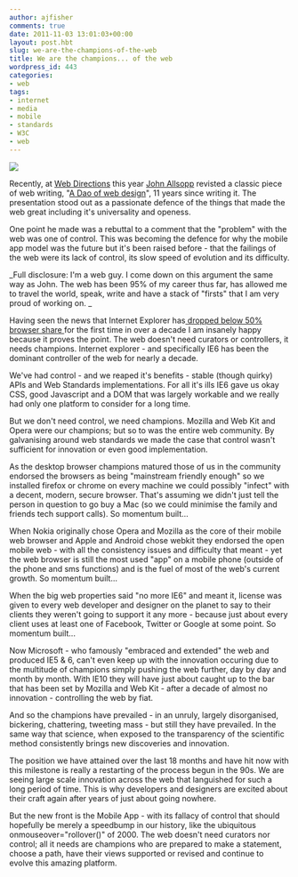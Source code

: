 ```yaml
---
author: ajfisher
comments: true
date: 2011-11-03 13:01:03+00:00
layout: post.hbt
slug: we-are-the-champions-of-the-web
title: We are the champions... of the web
wordpress_id: 443
categories:
- web
tags:
- internet
- media
- mobile
- standards
- W3C
- web
---
```


[![](http://ajfisher.me/wp-content/uploads/2011/11/6114079466_bc481f5b2e_b.-ejpphoto-e1320325163777.jpg)](http://ajfisher.me/wp-content/uploads/2011/11/6114079466_bc481f5b2e_b.-ejpphoto.jpg)

Recently, at [Web Directions](south11.webdirections.org) this year [John Allsopp](http://twitter.com/johnallsopp) revisted a classic piece of web writing, "[A Dao of web design](http://www.alistapart.com/articles/dao/)", 11 years since writing it. The presentation stood out as a passionate defence of the things that made the web great including it's universality and openess.

One point he made was a rebuttal to a comment that the "problem" with the web was one of control. This was becoming the defence for why the mobile app model was the future but it's been raised before - that the failings of the web were its lack of control, its slow speed of evolution and its difficulty.

_Full disclosure: I'm a web guy. I come down on this argument the same way as John. The web has been 95% of my career thus far, has allowed me to travel the world, speak, write and have a stack of "firsts" that I am very proud of working on. _

Having seen the news that Internet Explorer has[ dropped below 50% browser share ](http://arstechnica.com/microsoft/news/2011/11/the-end-of-an-era-internet-explorer-drops-below-50-percent-of-web-usage.ars)for the first time in over a decade I am insanely happy because it proves the point. The web doesn't need curators or controllers, it needs champions. Internet explorer - and specifically IE6 has been the dominant controller of the web for nearly a decade.

We've had control - and we reaped it's benefits - stable (though quirky) APIs and Web Standards implementations. For all it's ills IE6 gave us okay CSS, good Javascript and a DOM that was largely workable and we really had only one platform to consider for a long time.

But we don't need control, we need champions. Mozilla and Web Kit and Opera were our champions; but so to was the entire web community. By galvanising around web standards we made the case that control wasn't sufficient for innovation or even good implementation.

As the desktop browser champions matured those of us in the community endorsed the browsers as being "mainstream friendly enough" so we installed firefox or chrome on every machine we could possibly "infect" with a decent, modern, secure browser. That's assuming we didn't just tell the person in question to go buy a Mac (so we could minimise the family and friends tech support calls). So momentum built...

When Nokia originally chose Opera and Mozilla as the core of their mobile web browser and Apple and Android chose webkit they endorsed the open mobile web - with all the consistency issues and difficulty that meant - yet the web browser is still the most used "app" on a mobile phone (outside of the phone and sms functions) and is the fuel of most of the web's current growth. So momentum built...

When the big web properties said "no more IE6" and meant it, license was given to every web developer and designer on the planet to say to their clients they weren't going to support it any more - because just about every client uses at least one of Facebook, Twitter or Google at some point. So momentum built...

Now Microsoft - who famously "embraced and extended" the web and produced IE5 & 6, can't even keep up with the innovation occuring due to the multitude of champions simply pushing the web further, day by day and month by month. With IE10 they will have just about caught up to the bar that has been set by Mozilla and Web Kit - after a decade of almost no innovation - controlling the web by fiat.

And so the champions have prevailed - in an unruly, largely disorganised, bickering, chattering, tweeting mass - but still they have prevailed. In the same way that science, when exposed to the transparency of the scientific method consistently brings new discoveries and innovation.

The position we have attained over the last 18 months and have hit now with this milestone is really a restarting of the process begun in the 90s. We are seeing large scale innovation across the web that languished for such a long period of time. This is why developers and designers are excited about their craft again after years of just about going nowhere.

But the new front is the Mobile App - with its fallacy of control that should hopefully be merely a speedbump in our history, like the ubiquitous onmouseover="rollover()" of 2000. The web doesn't need curators nor control; all it needs are champions who are prepared to make a statement, choose a path, have their views supported or revised and continue to evolve this amazing platform.
